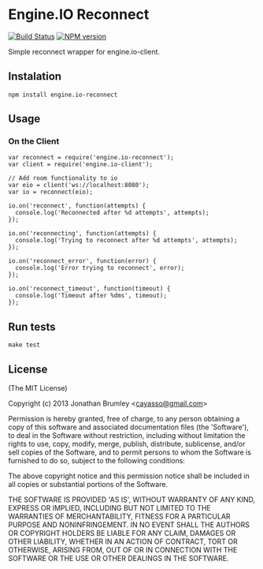 # Engine.IO Reconnect

[![Build Status](https://travis-ci.org/cayasso/engine.io-reconnect.png?branch=master)](https://travis-ci.org/cayasso/engine.io-reconnect)
[![NPM version](https://badge.fury.io/js/engine.io-reconnect.png)](http://badge.fury.io/js/engine.io-reconnect)

Simple reconnect wrapper for engine.io-client.

## Instalation

```
npm install engine.io-reconnect
```

## Usage

### On the Client

```
var reconnect = require('engine.io-reconnect');
var client = require('engine.io-client');

// Add room functionality to io
var eio = client('ws://localhost:8080');
var io = reconnect(eio);

io.on('reconnect', function(attempts) {
  console.log('Reconnected after %d attempts', attempts);
});

io.on('reconnecting', function(attempts) {
  console.log('Trying to reconnect after %d attempts', attempts);
});

io.on('reconnect_error', function(error) {
  console.log('Error trying to reconnect', error);
});

io.on('reconnect_timeout', function(timeout) {
  console.log('Timeout after %dms', timeout);
});

```

## Run tests

```
make test
```

## License

(The MIT License)

Copyright (c) 2013 Jonathan Brumley &lt;cayasso@gmail.com&gt;

Permission is hereby granted, free of charge, to any person obtaining
a copy of this software and associated documentation files (the
'Software'), to deal in the Software without restriction, including
without limitation the rights to use, copy, modify, merge, publish,
distribute, sublicense, and/or sell copies of the Software, and to
permit persons to whom the Software is furnished to do so, subject to
the following conditions:

The above copyright notice and this permission notice shall be
included in all copies or substantial portions of the Software.

THE SOFTWARE IS PROVIDED 'AS IS', WITHOUT WARRANTY OF ANY KIND,
EXPRESS OR IMPLIED, INCLUDING BUT NOT LIMITED TO THE WARRANTIES OF
MERCHANTABILITY, FITNESS FOR A PARTICULAR PURPOSE AND NONINFRINGEMENT.
IN NO EVENT SHALL THE AUTHORS OR COPYRIGHT HOLDERS BE LIABLE FOR ANY
CLAIM, DAMAGES OR OTHER LIABILITY, WHETHER IN AN ACTION OF CONTRACT,
TORT OR OTHERWISE, ARISING FROM, OUT OF OR IN CONNECTION WITH THE
SOFTWARE OR THE USE OR OTHER DEALINGS IN THE SOFTWARE.
